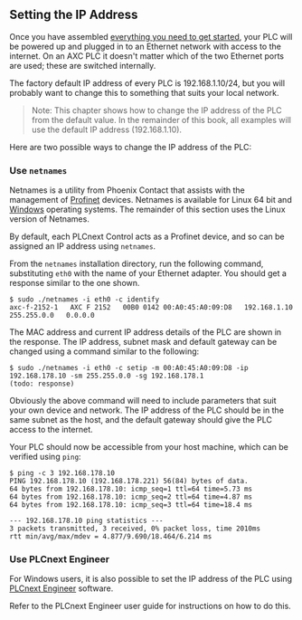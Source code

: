 ## Setting the IP Address

Once you have assembled [everything you need to get started][what-you-will-need], your PLC will be powered up and plugged in to an Ethernet network with access to the internet. On an AXC PLC it doesn't matter which of the two Ethernet ports are used; these are switched internally.

The factory default IP address of every PLC is 192.168.1.10/24, but you will probably want to change this to something that suits your local network.

> Note: This chapter shows how to change the IP address of the PLC from the default value. In the remainder of this book, all examples will use the default IP address (192.168.1.10).

Here are two possible ways to change the IP address of the PLC:

### Use `netnames`

Netnames is a utility from Phoenix Contact that assists with the management of [Profinet][profinet] devices. Netnames is available for Linux 64 bit and [Windows][netnames-win] operating systems. The remainder of this section uses the Linux version of Netnames.

By default, each PLCnext Control acts as a Profinet device, and so can be assigned an IP address using `netnames`.

From the `netnames` installation directory, run the following command, substituting `eth0` with the name of your Ethernet adapter. You should get a response similar to the one shown.

```text
$ sudo ./netnames -i eth0 -c identify
axc-f-2152-1   AXC F 2152   00B0 0142 00:A0:45:A0:09:D8   192.168.1.10   255.255.0.0   0.0.0.0
```

The MAC address and current IP address details of the PLC are shown in the response. The IP address, subnet mask and default gateway can be changed using a command similar to the following:

```text
$ sudo ./netnames -i eth0 -c setip -m 00:A0:45:A0:09:D8 -ip 192.168.178.10 -sm 255.255.0.0 -sg 192.168.178.1
(todo: response)
```

Obviously the above command will need to include parameters that suit your own device and network. The IP address of the PLC should be in the same subnet as the host, and the default gateway should give the PLC access to the internet.

Your PLC should now be accessible from your host machine, which can be verified using `ping`:

```text
$ ping -c 3 192.168.178.10
PING 192.168.178.10 (192.168.178.221) 56(84) bytes of data.
64 bytes from 192.168.178.10: icmp_seq=1 ttl=64 time=5.73 ms
64 bytes from 192.168.178.10: icmp_seq=2 ttl=64 time=4.87 ms
64 bytes from 192.168.178.10: icmp_seq=3 ttl=64 time=18.4 ms

--- 192.168.178.10 ping statistics ---
3 packets transmitted, 3 received, 0% packet loss, time 2010ms
rtt min/avg/max/mdev = 4.877/9.690/18.464/6.214 ms
```

### Use PLCnext Engineer

For Windows users, it is also possible to set the IP address of the PLC using [PLCnext Engineer][plcnext-eng] software.

Refer to the PLCnext Engineer user guide for instructions on how to do this.

[what-you-will-need]: ch00-00-introduction.md#what-you-will-need
[profinet]: https://www.profibus.com/technology/profinet/
[netnames-win]: http://www.phoenixcontact.net/qr/2316390/softw
[plcnext-eng]: http://www.phoenixcontact.com/qr/1046008
